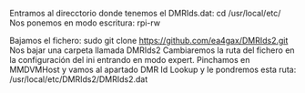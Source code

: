 Entramos al direcctorio donde tenemos el DMRIds.dat:
cd /usr/local/etc/
Nos ponemos en modo escritura:
rpi-rw

Bajamos el fichero:
sudo git clone https://github.com/ea4gax/DMRIds2.git
Nos bajar una carpeta llamada DMRIds2
Cambiaremos la ruta del fichero en la configuración del ini entrando en modo expert. Pinchamos en MMDVMHost y vamos al apartado
DMR Id Lookup y le pondremos esta ruta: /usr/local/etc/DMRIds2/DMRIds2.dat
